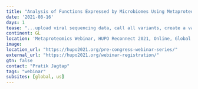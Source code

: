 ```yaml
---
title: "Analysis of Functions Expressed by Microbiomes Using Metaproteomics"
date: '2021-08-16'
days: 1
tease: "...upload viral sequencing data, call all variants, create a variety of reports and create consensus alignments..."
continent: GL
location: 'Metaproteomics Webinar, HUPO Reconnect 2021, Online, Global'
image: 
location_url: "https://hupo2021.org/pre-congress-webinar-series/"
external_url: "https://hupo2021.org/webinar-registration/"
gtn: false
contact: "Pratik Jagtap"
tags: "webinar"
subsites: [global, us]
---
```

